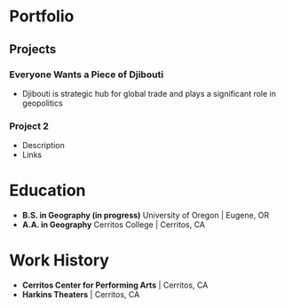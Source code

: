# Portfolio

## Projects
### Everyone Wants a Piece of Djibouti
- Djibouti is strategic hub for global trade and plays a significant role in geopolitics

### Project 2
- Description
- Links

# Education
- **B.S. in Geography (in progress)** University of Oregon | Eugene, OR
- **A.A. in Geography** Cerritos College | Cerritos, CA

# Work History
- **Cerritos Center for Performing Arts** | Cerritos, CA
- **Harkins Theaters** | Cerritos, CA
